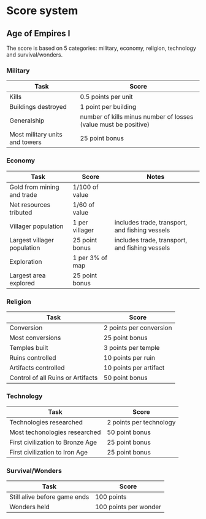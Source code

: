 # Score system

## Age of Empires I

The score is based on 5 categories: military, economy, religion, technology and
survival/wonders.

### Military

Task                           | Score
-------------------------------|-----------------------------------------------------------------
Kills                          | 0.5 points per unit
Buildings destroyed            | 1 point per building
Generalship                    | number of kills minus number of losses (value must be positive)
Most military units and towers | 25 point bonus

### Economy

Task                        | Score           | Notes
----------------------------|-----------------|---------
Gold from mining and trade  | 1/100 of value  |
Net resources tributed      | 1/60 of value   |
Villager population         | 1 per villager  | includes trade, transport, and fishing vessels
Largest villager population | 25 point bonus  | includes trade, transport, and fishing vessels
Exploration                 | 1 per 3% of map |
Largest area explored       | 25 point bonus  |

### Religion

Task                              | Score
----------------------------------|-------------------------
Conversion                        | 2 points per conversion
Most conversions                  | 25 point bonus
Temples built                     | 3 points per temple
Ruins controlled                  | 10 points per ruin
Artifacts controlled              | 10 points per artifact
Control of all Ruins or Artifacts | 50 point bonus

### Technology

Task                             | Score
---------------------------------|-------------------------
Technologies researched          | 2 points per technology
Most techonologies researched    | 50 point bonus
First civilization to Bronze Age | 25 point bonus
First civilization to Iron Age   | 25 point bonus

### Survival/Wonders

Task                         | Score
-----------------------------|-----------------------
Still alive before game ends | 100 points
Wonders held                 | 100 points per wonder
